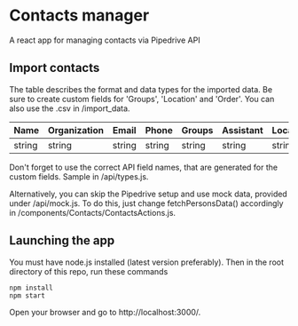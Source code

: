# Contacts manager
A react app for managing contacts via Pipedrive API


## Import contacts

The table describes the format and data types for the imported data. Be sure to create custom fields for 'Groups', 'Location' and 'Order'. You can also use the .csv in /import_data.

| Name    | Organization | Email  | Phone  | Groups | Assistant | Location | Order  |
| ------- | ------------ | ------ | ------ | ------ | --------- | -------- | ------ |
| string  | string       | string | string | string | string    | string   | number |


Don't forget to use the correct API field names, that are generated for the custom fields. Sample in /api/types.js.

Alternatively, you can skip the Pipedrive setup and use mock data, provided under /api/mock.js.
To do this, just change fetchPersonsData() accordingly in /components/Contacts/ContactsActions.js.

## Launching the app

You must have node.js installed (latest version preferably).
Then in the root directory of this repo, run these commands
```
npm install
npm start
```

Open your browser and go to http://localhost:3000/.


